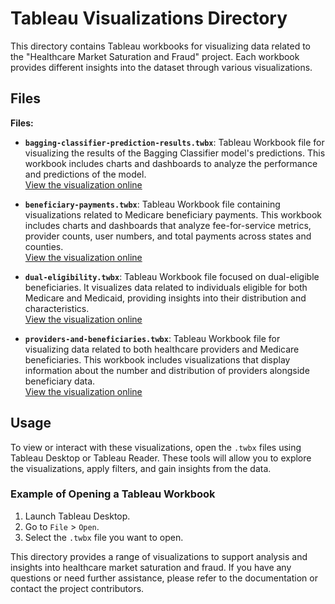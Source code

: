 # Tableau Visualizations Directory

This directory contains Tableau workbooks for visualizing data related to the "Healthcare Market Saturation and Fraud" project. Each workbook provides different insights into the dataset through various visualizations.

## Files

**Files:**

- **`bagging-classifier-prediction-results.twbx`**: Tableau Workbook file for visualizing the results of the Bagging Classifier model's predictions. This workbook includes charts and dashboards to analyze the performance and predictions of the model.  
  [View the visualization online](https://public.tableau.com/views/bagging-prediction-results/BaggingPredictionResults?:language=en-US&:sid=&:redirect=auth&:display_count=n&:origin=viz_share_link)

- **`beneficiary-payments.twbx`**: Tableau Workbook file containing visualizations related to Medicare beneficiary payments. This workbook includes charts and dashboards that analyze fee-for-service metrics, provider counts, user numbers, and total payments across states and counties.  
  [View the visualization online](https://public.tableau.com/views/ProvidersandBeneficiaries/Providers?:language=en-US&:sid=&:redirect=auth&:display_count=n&:origin=viz_share_link)

- **`dual-eligibility.twbx`**: Tableau Workbook file focused on dual-eligible beneficiaries. It visualizes data related to individuals eligible for both Medicare and Medicaid, providing insights into their distribution and characteristics.  
  [View the visualization online](https://public.tableau.com/views/DualEligibility/DualEligibility?:language=en-US&:sid=&:redirect=auth&:display_count=n&:origin=viz_share_link)

- **`providers-and-beneficiaries.twbx`**: Tableau Workbook file for visualizing data related to both healthcare providers and Medicare beneficiaries. This workbook includes visualizations that display information about the number and distribution of providers alongside beneficiary data.  
  [View the visualization online](https://public.tableau.com/views/ProvidersandBeneficiaries/Providers?:language=en-US&:sid=&:redirect=auth&:display_count=n&:origin=viz_share_link)

## Usage

To view or interact with these visualizations, open the `.twbx` files using Tableau Desktop or Tableau Reader. These tools will allow you to explore the visualizations, apply filters, and gain insights from the data.

### Example of Opening a Tableau Workbook

1. Launch Tableau Desktop.
2. Go to `File` > `Open`.
3. Select the `.twbx` file you want to open.

This directory provides a range of visualizations to support analysis and insights into healthcare market saturation and fraud. If you have any questions or need further assistance, please refer to the documentation or contact the project contributors.

